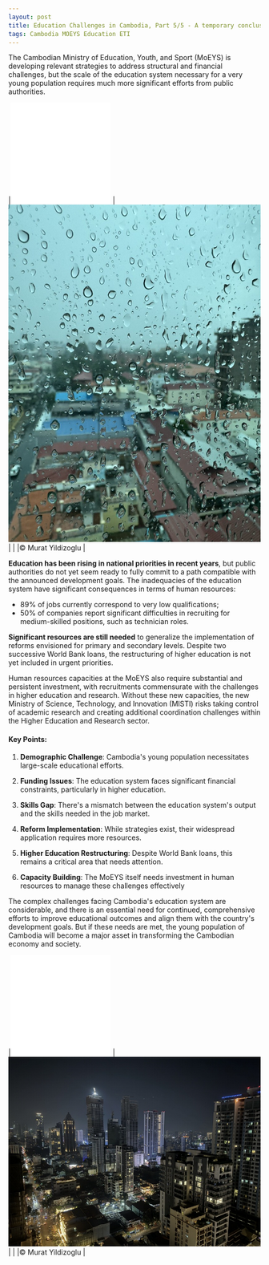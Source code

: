 ```yaml
---
layout: post
title: Education Challenges in Cambodia, Part 5/5 - A temporary conclusion
tags: Cambodia MOEYS Education ETI
---
```


The Cambodian Ministry of Education, Youth, and Sport (MoEYS) is developing relevant strategies to address structural and financial challenges, but the scale of the education system necessary for a very young population requires much more significant efforts from public authorities.

|![](/images/filler.png) |![](/images/window-rain.jpeg)|
| |© Murat Yildizoglu |

**Education has been rising in national priorities in recent years**, but public authorities do not yet seem ready to fully commit to a path compatible with the announced development goals. The inadequacies of the education system have significant consequences in terms of human resources:

- 89% of jobs currently correspond to very low qualifications;
- 50% of companies report significant difficulties in recruiting for medium-skilled positions, such as technician roles.

**Significant resources are still needed** to generalize the implementation of reforms envisioned for primary and secondary levels. Despite two successive World Bank loans, the restructuring of higher education is not yet included in urgent priorities.

Human resources capacities at the MoEYS also require substantial and persistent investment, with recruitments commensurate with the challenges in higher education and research. Without these new capacities, the new Ministry of Science, Technology, and Innovation (MISTI) risks taking control of academic research and creating additional coordination challenges within the Higher Education and Research sector.

#### Key Points:

1. **Demographic Challenge**: Cambodia's young population necessitates large-scale educational efforts.

2. **Funding Issues**: The education system faces significant financial constraints, particularly in higher education.

3. **Skills Gap**: There's a mismatch between the education system's output and the skills needed in the job market.

4. **Reform Implementation**: While strategies exist, their widespread application requires more resources.

5. **Higher Education Restructuring**: Despite World Bank loans, this remains a critical area that needs attention.

6. **Capacity Building**: The MoEYS itself needs investment in human resources to manage these challenges effectively

The complex challenges facing Cambodia's education system are considerable, and there is an essential need for continued, comprehensive efforts to improve educational outcomes and align them with the country's development goals. But if these needs are met, the young population of Cambodia will become a major asset in transforming the Cambodian economy and society.

|![](/images/filler.png) |![](/images/buildings.jpeg)|
| |© Murat Yildizoglu |
